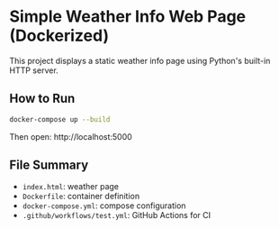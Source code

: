 # Simple Weather Info Web Page (Dockerized)

This project displays a static weather info page using Python's built-in HTTP server.

## How to Run

```bash
docker-compose up --build
```

Then open: http://localhost:5000

## File Summary

- `index.html`: weather page
- `Dockerfile`: container definition
- `docker-compose.yml`: compose configuration
- `.github/workflows/test.yml`: GitHub Actions for CI